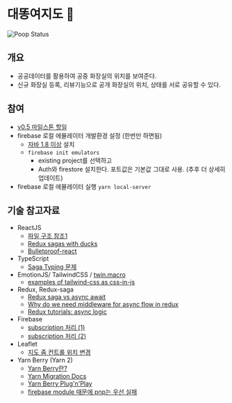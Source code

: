 # 대똥여지도 💩

![Poop Status](https://img.shields.io/badge/%F0%9F%92%A9-urgent-red)

## 개요

- 공공데이터를 활용하여 공중 화장실의 위치를 보여준다.
- 신규 화장실 등록, 리뷰기능으로 공개 화장실의 위치, 상태를 서로 공유할 수 있다.

## 참여

- [v0.5 마일스톤 할일](https://github.com/venturegwangya/toiletMap/projects/1)
- firebase 로컬 에뮬레이터 개발환경 설정 (한번만 하면됨)
  - [자바 1.8 이상](https://www.java.com/ko/download/) 설치
  - `firebase init emulators`
    - existing project를 선택하고
    - Auth와 firestore 설치한다. 포트값은 기본값 그대로 사용. (추후 더 상세히 업데이트)
- firebase 로컬 에뮬레이터 실행 `yarn local-server`

## 기술 참고자료

- ReactJS
  - [파일 구조 참조1](https://codesandbox.io/s/rz8bg?file=/src/core/sagas/lyricsSaga.ts)
  - [Redux sagas with ducks](https://github.com/BlueAccords/redux-sagas-with-ducks/tree/master/state)
  - [Bulletproof-react](https://github.com/alan2207/bulletproof-react)
- TypeScript
  - [Saga Typing 문제](https://github.com/redux-saga/redux-saga/issues/1883)
- EmotionJS/ TailwindCSS / [twin.macro](https://github.com/ben-rogerson/twin.macro)
  - [examples of tailwind-css as css-in-js](https://dev.to/angelmtztrc/react-app-with-tailwind-css-emotion-twin-macro-3dpe)
- Redux, Redux-saga
  - [Redux saga vs async await](https://thecodebarbarian.com/redux-saga-vs-async-await.html)
  - [Why do we need middleware for async flow in redux](https://stackoverflow.com/questions/34570758/why-do-we-need-middleware-for-async-flow-in-redux/34599594#34599594)
  - [Redux tutorials: async logic](https://redux.js.org/tutorials/essentials/part-5-async-logic)
- Firebase
  - [subscription 처리 (1)](https://stackoverflow.com/questions/50668964/what-is-the-proper-way-of-connecting-firebase-with-redux-sagas)
  - [subscription 처리 (2)](https://stackoverflow.com/questions/51672715/redux-saga-firebase-onauthstatechanged-eventchannel)
- Leaflet
  - [지도 줌 컨트롤 위치 변경](https://egghead.io/lessons/react-change-the-react-leaflet-map-zoomcontrol-location-and-icons)
- Yarn Berry (Yarn 2)
  - [Yarn Berry란?](https://toss.tech/article/node-modules-and-yarn-berry)
  - [Yarn Migration Docs](https://yarnpkg.com/getting-started/migration)
  - [Yarn Berry Plug'n'Play](https://yarnpkg.com/features/pnp)
  - [firebase module 때문에 pnp는 우선 실패](https://github.com/firebase/firebase-js-sdk/issues/3707)
